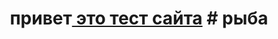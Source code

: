<h1 align="center">привет<a href="https://dima455689.github.io/ctrl-c_ctrl-v//" target="_blank"> это тест сайта</a> 
# рыба
